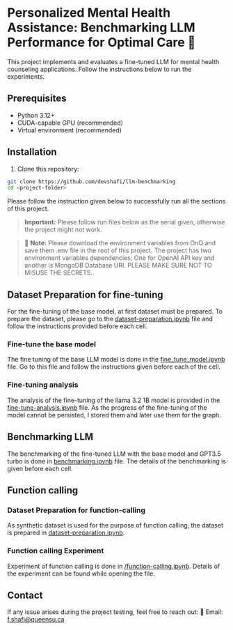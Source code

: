 # Personalized Mental Health Assistance: Benchmarking LLM Performance for Optimal Care 🧠

This project implements and evaluates a fine-tuned LLM for mental health counseling applications. Follow the instructions below to run the experiments.

## Prerequisites

- Python 3.12+
- CUDA-capable GPU (recommended)
- Virtual environment (recommended)

## Installation

1. Clone this repository:
```bash
git clone https://github.com/devshafi/llm-benchmarking
cd <project-folder>
```

Please follow the instruction given below to successfully run all the sections of this project.

> **Important:** Please follow run files below as the serial given, otherwise the project might not work.

> 🔑 **Note:** Please download the environment variables from OnQ and save them .env file in the root of this project. The project has two environment variables dependencies; One for OpenAI API key and another is MongoDB Database URI.  PLEASE MAKE SURE NOT TO MISUSE THE SECRETS.


## Dataset Preparation for fine-tuning
For the fine-tuning of the base model, at first dataset must be prepared. To prepare the dataset, please go to the [dataset-preparation.ipynb](/dataset/dataset-preparation.ipynb) file and follow the instructions provided before each cell.


### Fine-tune the base model
The fine tuning of the base LLM model is done in the [fine_tune_model.ipynb](/fine_tune_model.ipynb) file. Go to this file and follow the instructions given before each of the cell.

### Fine-tuning analysis
The analysis of the fine-tuning of the llama 3.2 1B model is provided in the [fine-tune-analysis.ipynb](/fine-tune-analysis.ipynb) file. As the progress of the fine-tuning of the model cannot be persisted, I stored them and later use them for the graph.

## Benchmarking LLM
The benchmarking of the fine-tuned LLM with the base model and GPT3.5 turbo is done in [benchmarking.ipynb](/benchmarking.ipynb) file. The details of the benchmarking is given before each cell.

## Function calling 

### Dataset Preparation for function-calling
As synthetic dataset is used for the purpose of function calling, the dataset is prepared in [dataset-preparation.ipynb](/dataset/dataset-preparation.ipynb).

### Function calling Experiment
Experiment of function calling is done in [/function-calling.ipynb](/function-calling.ipynb). Details of the experiment can be found while opening the file.


## Contact

If any issue arises during the project testing, feel free to reach out: 📧 Email: [f.shafi@queensu.ca](mailto:f.shafi@queensu.ca)
